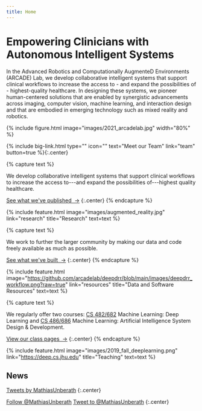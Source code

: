 ```yaml
---
title: Home
---
```


# Empowering Clinicians with Autonomous Intelligent Systems

In the Advanced Robotics and Computationally AugmenteD Environments (ARCADE) Lab, we develop
collaborative intelligent systems that support clinical workflows to increase the access to - and
expand the possibilities of - highest-quality healthcare. In designing these systems, we pioneer
human-centered solutions that are enabled by synergistic advancements across imaging, computer
vision, machine learning, and interaction design and that are embodied in emerging technology such
as mixed reality and robotics.

{% include figure.html image="images/2021_arcadelab.jpg" width="80%" %}

<!-- section break -->

<!-- section dark -->
<!-- section background images/labphoto.jpg -->

{%
  include big-link.html
  type=""
  icon=""
  text="Meet our Team"
  link="team"
  button=true
%}{:.center}

<!-- section break -->

{% capture text %}

We develop collaborative intelligent systems that support clinical workflows to increase the access to---and expand the possibilities of---highest quality healthcare.

[See what we've published &nbsp;→](research)
{:.center}
{% endcapture %}

{%
  include feature.html
  image="images/augmented_reality.jpg"
  link="research"
  title="Research"
  text=text
%}

{% capture text %}

We work to further the larger community by making our data and code freely available as much as
possible.

[See what we've built &nbsp;→](resources)
{:.center}
{% endcapture %}

{%
  include feature.html
  image="https://github.com/arcadelab/deepdrr/blob/main/images/deepdrr_workflow.png?raw=true"
  link="resources"
  title="Data and Software Resources"
  text=text
%}

{% capture text %}

We regularly offer two courses: [CS 482/682](https://deep.cs.jhu.edu/deeplearning.html) Machine
Learning: Deep Learning and [CS 486/686](https://deep.cs.jhu.edu/AIsystems.html) Machine Learning:
Artificial Intelligence System Design & Development.

[View our class pages &nbsp;→](https://deep.cs.jhu.edu)
{:.center}
{% endcapture %}

{%
  include feature.html
  image="images/2019_fall_deeplearning.png"
  link="https://deep.cs.jhu.edu"
  title="Teaching"
  text=text
%}

<!-- section break -->

## News

<!-- Twitter embeds from https://publish.twitter.com/ -->

<a class="twitter-timeline" data-width="400" data-height="400" href="https://twitter.com/MathiasUnberath?ref_src=twsrc%5Etfw">Tweets by MathiasUnberath</a> <script async src="https://platform.twitter.com/widgets.js" charset="utf-8"></script>
{:.center}

<a href="https://twitter.com/MathiasUnberath?ref_src=twsrc%5Etfw" class="twitter-follow-button" data-show-count="false">Follow @MathiasUnberath</a><script async src="https://platform.twitter.com/widgets.js" charset="utf-8"></script>
<a href="https://twitter.com/intent/tweet?screen_name=MathiasUnberath&ref_src=twsrc%5Etfw" class="twitter-mention-button" data-show-count="false">Tweet to @MathiasUnberath</a><script async src="https://platform.twitter.com/widgets.js" charset="utf-8"></script>
{:.center}

<!-- section break -->

<!-- section full -->
